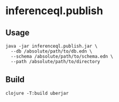 # inferenceql.publish

## Usage

``` shell
java -jar inferenceql.publish.jar \
  --db /absolute/path/to/db.edn \
  --schema /absolute/path/to/schema.edn \
  --path /absolute/path/to/directory
```

## Build

``` shell
clojure -T:build uberjar
```
